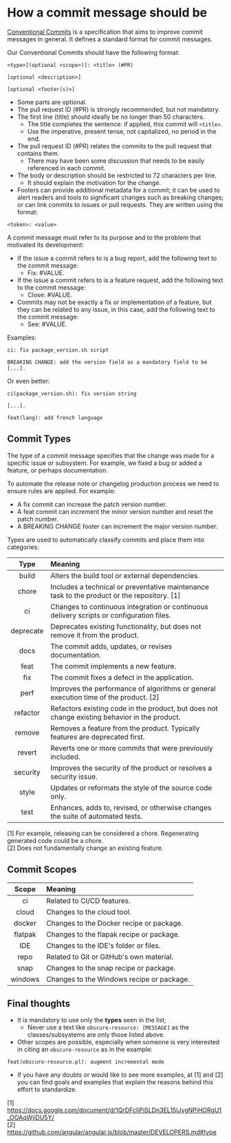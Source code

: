 # How a commit message should be

[Conventional Commits](https://www.conventionalcommits.org/) is a specification that aims to
improve commit messages in general. It defines a standard format for commit messages.

Our Conventional Commits should have the following format:

```text
<type>[(optional <scope>)]: <title> (#PR)

[optional <description>]

[optional <footer(s)>]
```

- Some parts are optional.
- The pull request ID (#PR) is strongly recommended, but not mandatory.
- The first line (title) should ideally be no longer than 50 characters.
  - The title completes the sentence: if applied, this commit will `<title>`.
  - Use the imperative, present tense, not capitalized, no period in the end.
- The pull request ID (#PR) relates the commits to the pull request that contains them.
  - There may have been some discussion that needs to be easily referenced in each commit.
- The body or description should be restricted to 72 characters per line.
  - It should explain the motivation for the change.
- Footers can provide additional metadata for a commit; it can be used to alert readers and
  tools to significant changes such as breaking changes; or can link commits to issues or pull
  requests. They are written using the format:

```text
<token>: <value>
```

A commit message must refer to its purpose and to the problem that motivated its development:

- If the issue a commit refers to is a bug report, add the following text to the
  commit message:
  - Fix: #VALUE.
- If the issue a commit refers to is a feature request, add the following text to
  the commit message:
  - Close: #VALUE.
- Commits may not be exactly a fix or implementation of a feature, but they can be
  related to any issue, in this case, add the following text to the commit message:
  - See: #VALUE.

Examples:

```text
ci: fix package_version.sh script

BREAKING CHANGE: add the version field as a mandatory field to be [...].
```

Or even better:

```text
ci(package_version.sh): fix version string

[...].
```

```text
feat(lang): add french language
```

## Commit Types

The type of a commit message specifies that the change was made for a specific issue or
subsystem. For example, we fixed a bug or added a feature, or perhaps documentation.

To automate the release note or changelog production process we need to ensure rules
are applied. For example:

- A fix commit can increase the patch version number.
- A feat commit can increment the minor version number and reset the patch number.
- A BREAKING CHANGE footer can increment the major version number.

Types are used to automatically classify commits and place them into categories:

|   Type    | Meaning                                                                                       |
| :-------: | :-------------------------------------------------------------------------------------------- |
|   build   | Alters the build tool or external dependencies.                                               |
|   chore   | Includes a technical or preventative maintenance task to the product or the repository. [1]   |
|    ci     | Changes to continuous integration or continuous delivery scripts or configuration files.      |
| deprecate | Deprecates existing functionality, but does not remove it from the product.                   |
|   docs    | The commit adds, updates, or revises documentation.                                           |
|   feat    | The commit implements a new feature.                                                          |
|    fix    | The commit fixes a defect in the application.                                                 |
|   perf    | Improves the performance of algorithms or general execution time of the product. [2]          |
| refactor  | Refactors existing code in the product, but does not change existing behavior in the product. |
|  remove   | Removes a feature from the product. Typically features are deprecated first.                  |
|  revert   | Reverts one or more commits that were previously included.                                    |
| security  | Improves the security of the product or resolves a security issue.                            |
|   style   | Updates or reformats the style of the source code only.                                       |
|   test    | Enhances, adds to, revised, or otherwise changes the suite of automated tests.                |

[1] For example, releasing can be considered a chore. Regenerating generated code could be a chore.\
[2] Does not fundamentally change an existing feature.

## Commit Scopes

<!-- textlint-disable -->

|  Scope  | Meaning                                   |
| :-----: | :---------------------------------------- |
|   ci    | Related to CI/CD features.                |
|  cloud  | Changes to the cloud tool.                |
| docker  | Changes to the Docker recipe or package.  |
| flatpak | Changes to the flapak recipe or package.  |
|   IDE   | Changes to the IDE's folder or files.     |
|  repo   | Related to Git or GitHub's own material.  |
|  snap   | Changes to the snap recipe or package.    |
| windows | Changes to the Windows recipe or package. |

<!-- textlint-enable -->

## Final thoughts

- It is mandatory to use only the **types** seen in the list;
  - Never use a text like `obscure-resource: [MESSAGE]` as the classes/subsystems are only those listed above.
- Other scopes are possible, especially when someone is very interested in citing an `obscure-resource`
  as in the example:

```text
feat(obscure-resource.pl): augment incremental mode
```

- If you have any doubts or would like to see more examples, at [1] and [2] you can find goals and examples that
  explain the reasons behind this effort to standardize.

[1] <https://docs.google.com/document/d/1QrDFcIiPjSLDn3EL15IJygNPiHORgU1_OOAqWjiDU5Y/>\
[2] <https://github.com/angular/angular.js/blob/master/DEVELOPERS.md#type>
